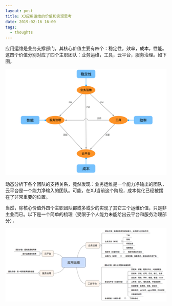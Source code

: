 ```yaml
---
layout: post
title: XJ应用运维的价值和实现思考
date: 2019-02-16 16:00
tags:
  - thoughts
---
```



应用运维是业务支撑部门，其核心价值主要有四个：稳定性，效率，成本，性能。这四个价值分别对应了四个主职团队：业务运维，工具，云平台，服务治理。如下图，

![page.png](https://raw.githubusercontent.com/niean/niean.github.io/master/images/20190216/op.relationship.png)

动态分析下各个团队的支持关系，竟然发现：业务运维是一个能力净输出的团队，云平台是一个能力净输入的团队。可能，在XJ当前这个阶段，成本优化已经被摆在了非常重要的位置。

当然，除核心价值外四个主职团队都或多或少的实现了其它三个运维价值，只是非主业而已。以下是一个简单的梳理（受限于个人能力未能给出云平台和服务治理部分），

![page.png](https://raw.githubusercontent.com/niean/niean.github.io/master/images/20190216/op.system.png)

